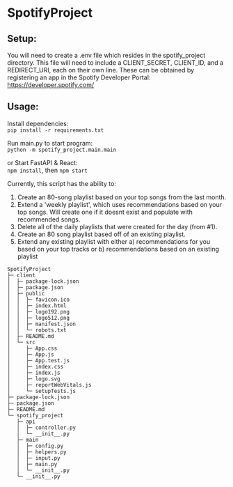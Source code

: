 # SpotifyProject

## Setup:

You will need to create a .env file which resides in the spotify_project directory.  This file will need to include a CLIENT_SECRET, CLIENT_ID,
and a REDIRECT_URI, each on their own line.  These can be obtained by registering an app in the Spotify Developer Portal: https://developer.spotify.com/

## Usage:
Install dependencies:  
```pip install -r requirements.txt```

Run main.py to start program:  
```python -m spotify_project.main.main```

or Start FastAPI & React:  
```npm install```, then ```npm start```


Currently, this script has the ability to:

1. Create an 80-song playlist based on your top songs from the last month.
2. Extend a 'weekly playlist', which uses recommendations based on your top songs.  Will create one if it doesnt exist and populate with recommended songs.
3. Delete all of the daily playlists that were created for the day (from #1).
4. Create an 80 song playlist based off of an existing playlist.
5. Extend any existing playlist with either a) recommendations for you based on your top tracks or b) recommendations based on an existing playlist



```
SpotifyProject
├─ client
│  ├─ package-lock.json
│  ├─ package.json
│  ├─ public
│  │  ├─ favicon.ico
│  │  ├─ index.html
│  │  ├─ logo192.png
│  │  ├─ logo512.png
│  │  ├─ manifest.json
│  │  └─ robots.txt
│  ├─ README.md
│  └─ src
│     ├─ App.css
│     ├─ App.js
│     ├─ App.test.js
│     ├─ index.css
│     ├─ index.js
│     ├─ logo.svg
│     ├─ reportWebVitals.js
│     └─ setupTests.js
├─ package-lock.json
├─ package.json
├─ README.md
└─ spotify_project
   ├─ api
   │  ├─ controller.py
   │  └─ __init__.py
   ├─ main
   │  ├─ config.py
   │  ├─ helpers.py
   │  ├─ input.py
   │  ├─ main.py
   │  └─ __init__.py
   └─ __init__.py

```